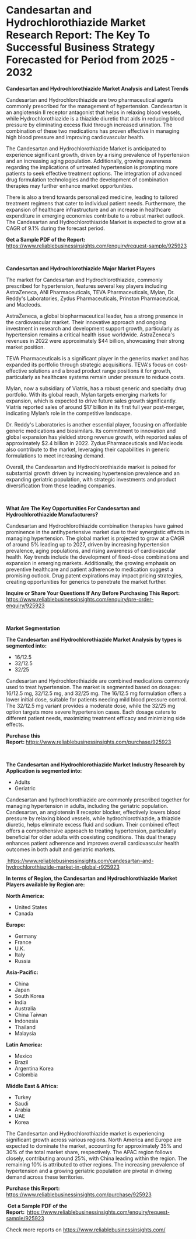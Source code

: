 <p><h1>Candesartan and Hydrochlorothiazide Market Research Report: The Key To Successful Business Strategy Forecasted for Period from 2025 - 2032</h1></p><p><strong>Candesartan and Hydrochlorothiazide Market Analysis and Latest Trends</strong></p>
<p><p>Candesartan and Hydrochlorothiazide are two pharmaceutical agents commonly prescribed for the management of hypertension. Candesartan is an angiotensin II receptor antagonist that helps in relaxing blood vessels, while Hydrochlorothiazide is a thiazide diuretic that aids in reducing blood pressure by eliminating excess fluid through increased urination. The combination of these two medications has proven effective in managing high blood pressure and improving cardiovascular health.</p><p>The Candesartan and Hydrochlorothiazide Market is anticipated to experience significant growth, driven by a rising prevalence of hypertension and an increasing aging population. Additionally, growing awareness regarding the implications of untreated hypertension is prompting more patients to seek effective treatment options. The integration of advanced drug formulation technologies and the development of combination therapies may further enhance market opportunities. </p><p>There is also a trend towards personalized medicine, leading to tailored treatment regimens that cater to individual patient needs. Furthermore, the expansion of healthcare infrastructure and an increase in healthcare expenditure in emerging economies contribute to a robust market outlook. The Candesartan and Hydrochlorothiazide Market is expected to grow at a CAGR of 9.1% during the forecast period.</p></p>
<p><strong>Get a Sample PDF of the Report:&nbsp;</strong> <a href="https://www.reliablebusinessinsights.com/enquiry/request-sample/925923?utm_campaign=3051&utm_medium=2&utm_source=Github&utm_content=ia&utm_term=08032025&utm_id=candesartan-and-hydrochlorothiazide">https://www.reliablebusinessinsights.com/enquiry/request-sample/925923</a></p>
<p>&nbsp;</p>
<p><strong>Candesartan and Hydrochlorothiazide Major Market Players</strong></p>
<p><p>The market for Candesartan and Hydrochlorothiazide, commonly prescribed for hypertension, features several key players including AstraZeneca, ANI Pharmaceuticals, TEVA Pharmaceuticals, Mylan, Dr. Reddy's Laboratories, Zydus Pharmaceuticals, Prinston Pharmaceutical, and Macleods.</p><p>AstraZeneca, a global biopharmaceutical leader, has a strong presence in the cardiovascular market. Their innovative approach and ongoing investment in research and development support growth, particularly as hypertension remains a critical health issue worldwide. AstraZeneca's revenues in 2022 were approximately $44 billion, showcasing their strong market position.</p><p>TEVA Pharmaceuticals is a significant player in the generics market and has expanded its portfolio through strategic acquisitions. TEVA's focus on cost-effective solutions and a broad product range positions it for growth, particularly as healthcare systems remain under pressure to reduce costs.</p><p>Mylan, now a subsidiary of Viatris, has a robust generic and specialty drug portfolio. With its global reach, Mylan targets emerging markets for expansion, which is expected to drive future sales growth significantly. Viatris reported sales of around $17 billion in its first full year post-merger, indicating Mylan’s role in the competitive landscape.</p><p>Dr. Reddy's Laboratories is another essential player, focusing on affordable generic medications and biosimilars. Its commitment to innovation and global expansion has yielded strong revenue growth, with reported sales of approximately $2.4 billion in 2022. Zydus Pharmaceuticals and Macleods also contribute to the market, leveraging their capabilities in generic formulations to meet increasing demand.</p><p>Overall, the Candesartan and Hydrochlorothiazide market is poised for substantial growth driven by increasing hypertension prevalence and an expanding geriatric population, with strategic investments and product diversification from these leading companies.</p></p>
<p>&nbsp;</p>
<p><strong>What Are The Key Opportunities For Candesartan and Hydrochlorothiazide Manufacturers?</strong></p>
<p><p>Candesartan and Hydrochlorothiazide combination therapies have gained prominence in the antihypertensive market due to their synergistic effects in managing hypertension. The global market is projected to grow at a CAGR of around 5% leading up to 2027, driven by increasing hypertension prevalence, aging populations, and rising awareness of cardiovascular health. Key trends include the development of fixed-dose combinations and expansion in emerging markets. Additionally, the growing emphasis on preventive healthcare and patient adherence to medication suggest a promising outlook. Drug patent expirations may impact pricing strategies, creating opportunities for generics to penetrate the market further.</p></p>
<p><strong>Inquire or Share Your Questions If Any Before Purchasing This Report:</strong> <a href="https://www.reliablebusinessinsights.com/enquiry/pre-order-enquiry/925923?utm_campaign=3051&utm_medium=2&utm_source=Github&utm_content=ia&utm_term=08032025&utm_id=candesartan-and-hydrochlorothiazide">https://www.reliablebusinessinsights.com/enquiry/pre-order-enquiry/925923</a></p>
<p>&nbsp;</p>
<p><strong>Market Segmentation</strong></p>
<p><strong>The Candesartan and Hydrochlorothiazide Market Analysis by types is segmented into:</strong></p>
<p><ul><li>16/12.5</li><li>32/12.5</li><li>32/25</li></ul></p>
<p><p>Candesartan and Hydrochlorothiazide are combined medications commonly used to treat hypertension. The market is segmented based on dosages: 16/12.5 mg, 32/12.5 mg, and 32/25 mg. The 16/12.5 mg formulation offers a lower initial dose, suitable for patients needing mild blood pressure control. The 32/12.5 mg variant provides a moderate dose, while the 32/25 mg option targets more severe hypertension cases. Each dosage caters to different patient needs, maximizing treatment efficacy and minimizing side effects.</p></p>
<p><strong>Purchase this Report:&nbsp;</strong><a href="https://www.reliablebusinessinsights.com/purchase/925923?utm_campaign=3051&utm_medium=2&utm_source=Github&utm_content=ia&utm_term=08032025&utm_id=candesartan-and-hydrochlorothiazide">https://www.reliablebusinessinsights.com/purchase/925923</a></p>
<p>&nbsp;</p>
<p><strong>The Candesartan and Hydrochlorothiazide Market Industry Research by Application is segmented into:</strong></p>
<p><ul><li>Adults</li><li>Geriatric</li></ul></p>
<p><p>Candesartan and hydrochlorothiazide are commonly prescribed together for managing hypertension in adults, including the geriatric population. Candesartan, an angiotensin II receptor blocker, effectively lowers blood pressure by relaxing blood vessels, while hydrochlorothiazide, a thiazide diuretic, helps eliminate excess fluid and sodium. Their combined effect offers a comprehensive approach to treating hypertension, particularly beneficial for older adults with coexisting conditions. This dual therapy enhances patient adherence and improves overall cardiovascular health outcomes in both adult and geriatric markets.</p></p>
<p><a href="https://www.reliablebusinessinsights.com/candesartan-and-hydrochlorothiazide-market-in-global-r925923?utm_campaign=3051&utm_medium=2&utm_source=Github&utm_content=ia&utm_term=08032025&utm_id=candesartan-and-hydrochlorothiazide">&nbsp;https://www.reliablebusinessinsights.com/candesartan-and-hydrochlorothiazide-market-in-global-r925923</a></p>
<p><strong>In terms of Region, the Candesartan and Hydrochlorothiazide Market Players available by Region are:</strong></p>
<p>
    <p> <strong> North America: </strong>
        <ul>
            <li>United States</li>
            <li>Canada</li>
        </ul>
        </p> 
    <p> <strong> Europe: </strong>
        <ul>
            <li>Germany</li>
            <li>France</li>
            <li>U.K.</li>
            <li>Italy</li>
            <li>Russia</li>
        </ul>
        </p> 
    <p> <strong> Asia-Pacific: </strong>
        <ul>
            <li>China</li>
            <li>Japan</li>
            <li>South Korea</li>
            <li>India</li>
            <li>Australia</li>
            <li>China Taiwan</li>
            <li>Indonesia</li>
            <li>Thailand</li>
            <li>Malaysia</li>
        </ul>
        </p> 
    <p> <strong> Latin America: </strong>
        <ul>
            <li>Mexico</li>
            <li>Brazil</li>
            <li>Argentina Korea</li>
            <li>Colombia</li>
        </ul>
        </p> 
    <p> <strong> Middle East & Africa: </strong>
        <ul>
            <li>Turkey</li>
            <li>Saudi</li>
            <li>Arabia</li>
            <li>UAE</li>
            <li>Korea</li>
        </ul>
    </p>
    </p>
<p><p>The Candesartan and Hydrochlorothiazide market is experiencing significant growth across various regions. North America and Europe are expected to dominate the market, accounting for approximately 35% and 30% of the total market share, respectively. The APAC region follows closely, contributing around 25%, with China leading within the region. The remaining 10% is attributed to other regions. The increasing prevalence of hypertension and a growing geriatric population are pivotal in driving demand across these territories.</p></p>
<p><strong>Purchase this Report: </strong><a href="https://www.reliablebusinessinsights.com/purchase/925923?utm_campaign=3051&utm_medium=2&utm_source=Github&utm_content=ia&utm_term=08032025&utm_id=candesartan-and-hydrochlorothiazide">https://www.reliablebusinessinsights.com/purchase/925923</a></p>
<p>&nbsp;<strong>Get a Sample PDF of the Report:&nbsp;&nbsp;</strong><a href="https://www.reliablebusinessinsights.com/enquiry/request-sample/925923?utm_campaign=3051&utm_medium=2&utm_source=Github&utm_content=ia&utm_term=08032025&utm_id=candesartan-and-hydrochlorothiazide">https://www.reliablebusinessinsights.com/enquiry/request-sample/925923</a></p>
<p><strong></strong></p>
<p>Check more reports on <a href="https://www.reliablebusinessinsights.com/?utm_campaign=3051&utm_medium=2&utm_source=Github&utm_content=ia&utm_term=08032025&utm_id=candesartan-and-hydrochlorothiazide">https://www.reliablebusinessinsights.com/</a></p>